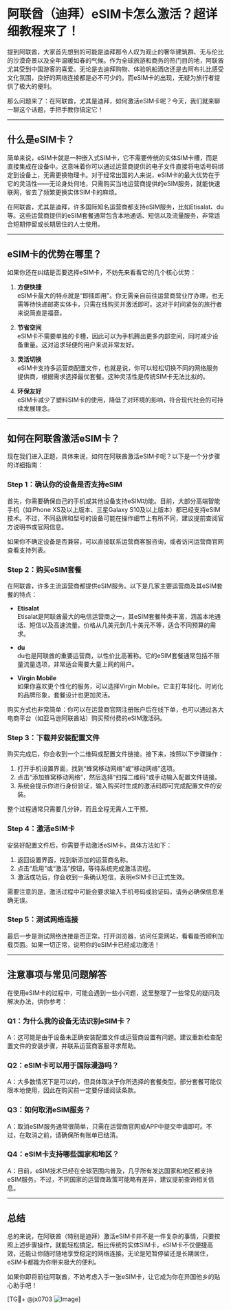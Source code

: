 # 阿联酋（迪拜）eSIM卡怎么激活？超详细教程来了！

提到阿联酋，大家首先想到的可能是迪拜那令人叹为观止的奢华建筑群、无与伦比的沙漠奇景以及全年温暖如春的气候。作为全球旅游和商务的热门目的地，阿联酋尤其受到中国游客的喜爱。无论是去迪拜购物、体验帆船酒店还是去阿布扎比感受文化氛围，良好的网络连接都是必不可少的。而eSIM卡的出现，无疑为旅行者提供了极大的便利。

那么问题来了：在阿联酋，尤其是迪拜，如何激活eSIM卡呢？今天，我们就来聊一聊这个话题，手把手教你搞定它！

---

## 什么是eSIM卡？

简单来说，eSIM卡就是一种嵌入式SIM卡，它不需要传统的实体SIM卡槽，而是直接集成在设备中。这意味着你可以通过运营商提供的电子文件直接将电话号码绑定到设备上，无需更换物理卡。对于经常出国的人来说，eSIM卡的最大优势在于它的灵活性——无论身处何地，只需购买当地运营商提供的eSIM服务，就能快速联网，省去了频繁更换实体SIM卡的麻烦。

在阿联酋，尤其是迪拜，许多国际知名运营商都支持eSIM服务，比如Etisalat、du等。这些运营商提供的eSIM套餐通常包含本地通话、短信以及流量服务，非常适合短期停留或长期居住的人士使用。

---

## eSIM卡的优势在哪里？

如果你还在纠结是否要选择eSIM卡，不妨先来看看它的几个核心优势：

1. **方便快捷**  
   eSIM卡最大的特点就是“即插即用”。你无需亲自前往运营商营业厅办理，也无需等待快递邮寄实体卡，只需在线购买并激活即可。这对于时间紧张的旅行者来说简直是福音。

2. **节省空间**  
   eSIM卡不需要单独的卡槽，因此可以为手机腾出更多内部空间，同时减少设备重量。这对追求轻便的用户来说非常友好。

3. **灵活切换**  
   eSIM卡支持多运营商配置文件，也就是说，你可以轻松切换不同的网络服务提供商，根据需求选择最优套餐。这种灵活性是传统SIM卡无法比拟的。

4. **环保友好**  
   eSIM卡减少了塑料SIM卡的使用，降低了对环境的影响，符合现代社会的可持续发展理念。

---

## 如何在阿联酋激活eSIM卡？

现在我们进入正题，具体来说，如何在阿联酋激活eSIM卡呢？以下是一个分步骤的详细指南：

### Step 1：确认你的设备是否支持eSIM

首先，你需要确保自己的手机或其他设备支持eSIM功能。目前，大部分高端智能手机（如iPhone XS及以上版本、三星Galaxy S10及以上版本）都已经支持eSIM技术。不过，不同品牌和型号的设备可能在操作细节上有所不同，建议提前查阅官方说明书或官网信息。

如果你不确定设备是否兼容，可以直接联系运营商客服咨询，或者访问运营商官网查看支持列表。

### Step 2：购买eSIM套餐

在阿联酋，许多主流运营商都提供eSIM服务。以下是几家主要运营商及其eSIM套餐的特点：

- **Etisalat**  
  Etisalat是阿联酋最大的电信运营商之一，其eSIM套餐种类丰富，涵盖本地通话、短信以及高速流量。价格从几美元到几十美元不等，适合不同预算的需求。
  
- **du**  
  du也是阿联酋的重要运营商，以性价比高著称。它的eSIM套餐通常包括不限量流量选项，非常适合需要大量上网的用户。

- **Virgin Mobile**  
  如果你喜欢更个性化的服务，可以选择Virgin Mobile。它主打年轻化、时尚化的品牌形象，套餐设计也更加灵活。

购买方式也非常简单：你可以在运营商官网注册账户后在线下单，也可以通过各大电商平台（如亚马逊阿联酋站）购买预付费的eSIM激活码。

### Step 3：下载并安装配置文件

购买完成后，你会收到一个二维码或配置文件链接。接下来，按照以下步骤操作：

1. 打开手机设置界面，找到“蜂窝移动网络”或“移动网络”选项。
2. 点击“添加蜂窝移动网络”，然后选择“扫描二维码”或手动输入配置文件链接。
3. 系统会提示你进行身份验证，输入购买时生成的激活码即可完成配置文件的安装。

整个过程通常只需要几分钟，而且全程无需人工干预。

### Step 4：激活eSIM卡

安装好配置文件后，你需要手动激活eSIM卡。具体方法如下：

1. 返回设置界面，找到新添加的运营商名称。
2. 点击“启用”或“激活”按钮，等待系统完成激活流程。
3. 激活成功后，你会收到一条确认短信，表明eSIM卡已正式生效。

需要注意的是，激活过程中可能会要求输入手机号码或验证码，请务必确保信息准确无误。

### Step 5：测试网络连接

最后一步是测试网络连接是否正常。打开浏览器，访问任意网站，看看能否顺利加载页面。如果一切正常，说明你的eSIM卡已经成功激活！

---

## 注意事项与常见问题解答

在使用eSIM卡的过程中，可能会遇到一些小问题，这里整理了一些常见的疑问及解决办法，供你参考：

### Q1：为什么我的设备无法识别eSIM卡？
A：这可能是由于设备未正确安装配置文件或运营商设置有问题。建议重新检查配置文件的安装步骤，并联系运营商客服寻求帮助。

### Q2：eSIM卡可以用于国际漫游吗？
A：大多数情况下是可以的，但具体取决于你所选择的套餐类型。部分套餐可能仅限本地使用，因此在购买前一定要仔细阅读条款。

### Q3：如何取消eSIM服务？
A：取消eSIM服务通常很简单，只需在运营商官网或APP中提交申请即可。不过，在取消之前，请确保所有账单已结清。

### Q4：eSIM卡支持哪些国家和地区？
A：目前，eSIM技术已经在全球范围内普及，几乎所有发达国家和地区都支持eSIM服务。不过，不同国家的运营商政策可能略有差异，建议提前查询相关信息。

---

## 总结

总的来说，在阿联酋（特别是迪拜）激活eSIM卡并不是一件复杂的事情，只要按照上述步骤操作，就能轻松搞定。相比传统的实体SIM卡，eSIM卡不仅便捷高效，还能让你随时随地享受稳定的网络连接。无论是短暂停留还是长期居住，eSIM卡都能为你带来极大的便利。

如果你即将前往阿联酋，不妨考虑入手一张eSIM卡，让它成为你在异国他乡的贴心助手吧！  

[TG💪+ @jx0703 ![Image](https://github.com/user-attachments/assets/dbca1d08-cadb-493c-b0ec-ad6f7a83f270)]